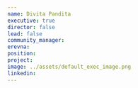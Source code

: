 ```yaml
---
name: Divita Pandita
executive: true
director: false
lead: false
community_manager: 
erevna:
position: 
project:  
image: ../assets/default_exec_image.png
linkedin: 
---
```

